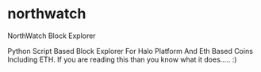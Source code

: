 # northwatch
NorthWatch Block Explorer

Python Script Based Block Explorer For Halo Platform And Eth Based Coins Including ETH.
If you are reading this than you know what it does..... :)


